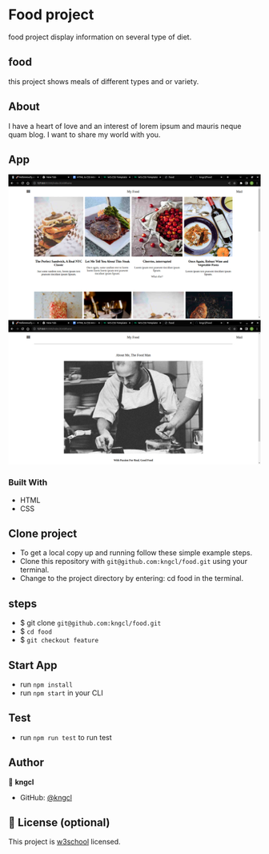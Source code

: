 # Food project

food project display information on several type of diet.

## food

this project shows meals of different types and or variety.

## About

I have a heart of love and an interest of lorem ipsum and mauris neque quam blog. I want to share my world with you.

## App

![home](assets/images/home.png)
![about](assets/images/about.png)

### Built With

- HTML
- CSS

## Clone project

- To get a local copy up and running follow these simple example steps.
- Clone this repository with `git@github.com:kngcl/food.git` using your terminal.
- Change to the project directory by entering: cd food in the terminal.

## steps

- $ git clone `git@github.com:kngcl/food.git`
- $ `cd food`
- $ `git checkout feature`

## Start App

- run `npm install`
- run `npm start` in your CLI

## Test

- run `npm run test` to run test

## Author

👤 **kngcl**

- GitHub: [@kngcl](git@github.com:kngcl/food.git)

## 📝 License (optional)

This project is [w3school](./LICENSE) licensed.
